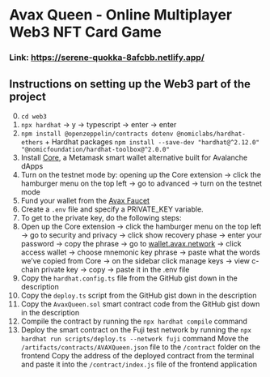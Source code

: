 # Avax Queen - Online Multiplayer Web3 NFT Card Game

### Link: https://serene-quokka-8afcbb.netlify.app/

## Instructions on setting up the Web3 part of the project
0. `cd web3`
1. `npx hardhat` -> y → typescript → enter → enter
2. `npm install @openzeppelin/contracts dotenv @nomiclabs/hardhat-ethers` + Hardhat packages `npm install --save-dev "hardhat@^2.12.0" "@nomicfoundation/hardhat-toolbox@^2.0.0"`
3. Install [Core](https://chrome.google.com/webstore/detail/core/agoakfejjabomempkjlepdflaleeobhb), a Metamask smart wallet alternative built for Avalanche dApps
  1. Turn on the testnet mode by: opening up the Core extension -> click the hamburger menu on the top left -> go to advanced -> turn on the testnet mode
4. Fund your wallet from the [Avax Faucet](https://faucet.avax.network/)
5. Create a `.env` file and specify a PRIVATE_KEY variable.
6. To get to the private key, do the following steps:
  1. Open up the Core extension -> click the hamburger menu on the top left -> go to security and privacy -> click show recovery phase -> enter your password -> copy the phrase -> go to [wallet.avax.network](https://wallet.avax.network/) -> click access wallet -> choose mnemonic key phrase -> paste what the words we’ve copied from Core -> on the sidebar click manage keys -> view c-chain private key -> copy -> paste it in the .env file
7. Copy the `hardhat.config.ts` file from the GitHub gist down in the description
8. Copy the `deploy.ts` script from the GitHub gist down in the description
9. Copy the `AvaxQueen.sol` smart contract code from the GitHub gist down in the description
10. Compile the contract by running the `npx hardhat compile` command
11. Deploy the smart contract on the Fuji test network by running the `npx hardhat run scripts/deploy.ts --network fuji` command
  Move the `/artifacts/contracts/AVAXQueen.json` file to the `/contract` folder on the frontend
  Copy the address of the deployed contract from the terminal and paste it into the `/contract/index.js` file of the frontend application
